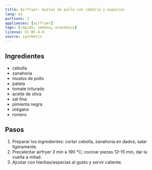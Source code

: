 ```yaml
---
title: Airfryer: muslos de pollo con cebolla y especias
lang: es
portions: 2
appliances: [airfryer]
tags: [rápido, semana, económico]
license: CC-BY-4.0
source: synthetic
---
```

## Ingredientes
- cebolla
- zanahoria
- muslos de pollo
- patata
- tomate triturado
- aceite de oliva
- sal fina
- pimienta negra
- orégano
- romero

## Pasos
1. Preparar los ingredientes: cortar cebolla, zanahoria en dados; salar ligeramente.
2. Precalentar airfryer 3 min a 190 °C; cocinar piezas 12–15 min, dar la vuelta a mitad.
3. Ajustar con hierbas/especias al gusto y servir caliente.
